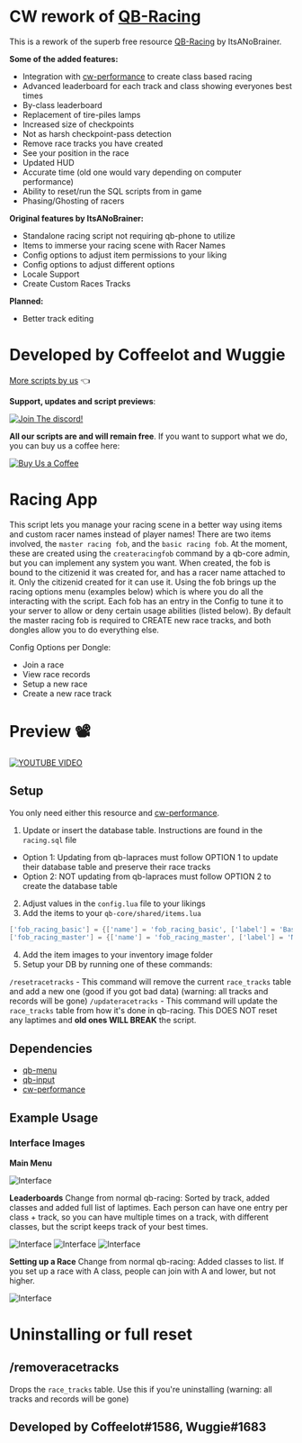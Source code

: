 # CW rework of [QB-Racing](https://github.com/ItsANoBrainer/qb-racing)

This is a rework of the superb free resource [QB-Racing](https://github.com/ItsANoBrainer/qb-racing) by ItsANoBrainer.


**Some of the added features:**
- Integration with [cw-performance](https://github.com/Coffeelot/cw-performance) to create class based racing
- Advanced leaderboard for each track and class showing everyones best times
- By-class leaderboard
- Replacement of tire-piles lamps
- Increased size of checkpoints
- Not as harsh checkpoint-pass detection
- Remove race tracks you have created
- See your position in the race
- Updated HUD
- Accurate time (old one would vary depending on computer performance)
- Ability to reset/run the SQL scripts from in game
- Phasing/Ghosting of racers


**Original features by ItsANoBrainer:**
- Standalone racing script not requiring qb-phone to utilize
- Items to immerse your racing scene with Racer Names
- Config options to adjust item permissions to your liking
- Config options to adjust different options
- Locale Support
- Create Custom Races Tracks

**Planned:** 
- Better track editing

# Developed by Coffeelot and Wuggie
[More scripts by us](https://github.com/stars/Coffeelot/lists/cw-scripts)  👈

**Support, updates and script previews**:

[![Join The discord!](https://cdn.discordapp.com/attachments/977876510620909579/1013102122985857064/discordJoin.png)](https://discord.gg/FJY4mtjaKr )

**All our scripts are and will remain free**. If you want to support what we do, you can buy us a coffee here:

[![Buy Us a Coffee](https://www.buymeacoffee.com/assets/img/guidelines/download-assets-sm-2.svg)](https://www.buymeacoffee.com/cwscriptbois )

# Racing App

This script lets you manage your racing scene in a better way using items and custom racer names instead of player names! There are two items involved, the `master racing fob`, and the `basic racing fob`. At the moment, these are created using the `createracingfob` command by a qb-core admin, but you can implement any system you want. When created, the fob is bound to the citizenid it was created for, and has a racer name attached to it. Only the citizenid created for it can use it. Using the fob brings up the racing options menu (examples below) which is where you do all the interacting with the script. Each fob has an entry in the Config to tune it to your server to allow or deny certain usage abilities (listed below). By default the master racing fob is required to CREATE new race tracks, and both dongles allow you to do everything else.

Config Options per Dongle:
 - Join a race
 - View race records
 - Setup a new race
 - Create a new race track

# Preview 📽
[![YOUTUBE VIDEO](http://img.youtube.com/vi/APtMydz4gF8/0.jpg)](https://youtu.be/APtMydz4gF8)

## Setup
You only need either this resource and [cw-performance](https://github.com/Coffeelot/cw-performance).

1. Update or insert the database table. Instructions are found in the `racing.sql` file
* Option 1: Updating from qb-lapraces must follow OPTION 1 to update their database table and preserve their race tracks
* Option 2: NOT updating from qb-lapraces must follow OPTION 2 to create the database table 
2. Adjust values in the `config.lua` file to your likings
3. Add the items to your `qb-core/shared/items.lua`
```lua
['fob_racing_basic'] = {['name'] = 'fob_racing_basic', ['label'] = 'Basic Racing Fob', ['weight'] = 500, ['type'] = 'item', ['image'] = 'fob_racing_basic.png', ['unique'] = true, ['useable'] = true, ['shouldClose'] = true, ['description'] = 'This basic fob allows someone to join custom races.'},
['fob_racing_master'] = {['name'] = 'fob_racing_master', ['label'] = 'Master Racing Fob', ['weight'] = 500, ['type'] = 'item', ['image'] = 'fob_racing_master.png', ['unique'] = true, ['useable'] = true, ['shouldClose'] = true, ['description'] = 'This master fob allows someone to create custom races.'},
```
4. Add the item images to your inventory image folder
5. Setup your DB by running one of these commands:

`/resetracetracks` - This command will remove the current `race_tracks` table and add a new one (good if you got bad data)  (warning: all tracks and records will be gone)
`/updateracetracks` - This command will update the `race_tracks` table from how it's done in qb-racing. This DOES NOT reset any laptimes and **old ones WILL BREAK** the script. 

## Dependencies
* [qb-menu](https://github.com/qbcore-framework/qb-menu)
* [qb-input](https://github.com/qbcore-framework/qb-input)
* [cw-performance](https://github.com/Coffeelot/cw-performance)



## Example Usage
### Interface Images

**Main Menu**

![Interface](https://i.imgur.com/49027bo.png)

**Leaderboards**
Change from normal qb-racing: Sorted by track, added classes and added full list of laptimes. Each person can have one entry per class + track, so you can have multiple times on a track, with different classes, but the script keeps track of your best times.

![Interface](https://i.imgur.com/8480LVX.png)
![Interface](https://i.imgur.com/H7Trlzz.png)
![Interface](https://i.imgur.com/5FthsBY.png)

**Setting up a Race**
Change from normal qb-racing: Added classes to list. If you set up a race with A class, people can join with A and lower, but not higher.

![Interface](https://i.imgur.com/4r6iriO.png)

# Uninstalling or full reset
## /removeracetracks
Drops the `race_tracks` table. Use this if you're uninstalling (warning: all tracks and records will be gone)
## Developed by Coffeelot#1586, Wuggie#1683
